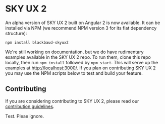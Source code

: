# SKY UX 2

An alpha version of SKY UX 2 built on Angular 2 is now available.  It can be installed via NPM (we recommend NPM version 3 for its flat dependency structure):

`npm install blackbaud-skyux2`

We're still working on documentation, but we do have rudimentary examples available in the SKY UX 2 repo.  To run them, clone this repo locally, then run `npm install` followed by `npm start`.  This will serve up the examples at [http://localhost:3000/](http://localhost:3000/).  If you plan on contributing SKY UX 2 you may use the NPM scripts below to test and build your feature.

## Contributing

If you are considering contributing to SKY UX 2, please read our [contribution guidelines](https://github.com/blackbaud/skyux2/blob/master/CONTRIBUTING.md).

Test.  Pleae ignore.
